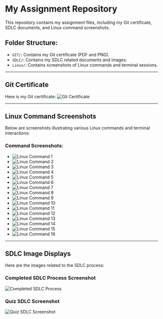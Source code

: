 # My Assignment Repository

This repository contains my assignment files, including my Git certificate, SDLC documents, and Linux command screenshots.

## Folder Structure:
- `GIT/`: Contains my Git certificate (PDF and PNG).
- `SDLC/`: Contains my SDLC related documents and images.
- `Linux/`: Contains screenshots of Linux commands and terminal sessions.

---

## Git Certificate

Here is my Git certificate:
![Git Certificate](GIT/GIT_CERTIFICATE.png)

---

## Linux Command Screenshots

Below are screenshots illustrating various Linux commands and terminal interactions:

### Command Screenshots:
- ![Linux Command 1](Linux/command1.png)
- ![Linux Command 2](Linux/command2.png)
- ![Linux Command 3](Linux/command3.png)
- ![Linux Command 4](Linux/command4.png)
- ![Linux Command 5](Linux/command5.png)
- ![Linux Command 6](Linux/command6.png)
- ![Linux Command 7](Linux/command7.png)
- ![Linux Command 8](Linux/command8.png)
- ![Linux Command 9](Linux/command9.png)
- ![Linux Command 10](Linux/command10.png)
- ![Linux Command 11](Linux/command11.png)
- ![Linux Command 12](Linux/command12.png)
- ![Linux Command 13](Linux/command13.png)
- ![Linux Command 14](Linux/command14.png)
- ![Linux Command 15](Linux/command15.png)
- ![Linux Command 16](Linux/command16.png)

---

## SDLC Image Displays

Here are the images related to the SDLC process:

### Completed SDLC Process Screenshot
![Completed SDLC Process](SDLC/cpmpleted_SDLC.png)

### Quiz SDLC Screenshot
![Quiz SDLC Screenshot](SDLC/quiz_SDLC.png)